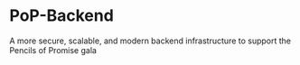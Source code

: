 # PoP-Backend
A more secure, scalable, and modern backend infrastructure to support the Pencils of Promise gala
